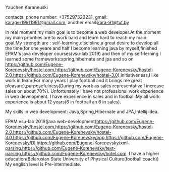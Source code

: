 Yauchen Karaneuski

contacts: phone number: +375297320231, gmail: karager19911991@gmail.com, another email:kara-91@tut.by


In real moment my main goal is to become a web developer.At the moment my main priorities are to work hard and learn hard  to reach my main goal.My strength are : self-learning,discipline,a great desire to develop all the time(for one yeare and half I become learning java by myself,finished EPAM's java developer courses(vsu-lab 2019) and then of my self-lerning I learned some frameworks:spring,hibernate and jpa and so on https://github.com/Eugene-Korenevsky/hostel.com,https://github.com/Eugene-Korenevsky/hostel-2.0,https://github.com/Eugene-Korenevsky/hostel-3.0),initiativeness,I like work in team(For many years I play football and it brings me great pleasure),purposefulness(During my work as sales representative I increase sales on about 70%). Unfortunately I have not professional work experience in web development. I have experience in sales and in football.My all work experience is about 12 years(6 in football an 6 in sales).

My skills in web development: Java,Spring,Hibernate and JPA,Intellij idea.

EPAM vsu-lab 2019(java web-development)https://github.com/Eugene-Korenevsky/hostel.com,https://github.com/Eugene-Korenevsky/hostel-2.0,https://github.com/Eugene-Korenevsky/hostel-3.0,https://github.com/Eugene-Korenevsky/oop,https://github.com/Eugene-Korenevsky/DI,https://github.com/Eugene-Korenevsky/xml-parsing,https://github.com/Eugene-Korenevsky/text-parsing,https://github.com/Eugene-Korenevsky/hotel.com.
I have a higher education(Belarusian State University of Physical Culture(football coach))
My english level is Pre-intermediate.